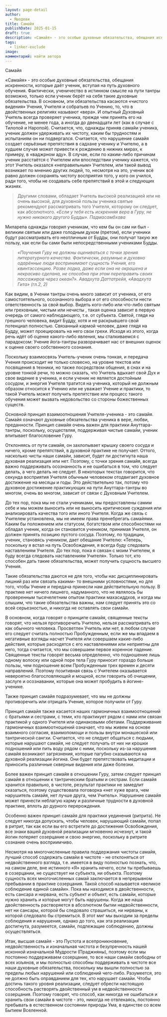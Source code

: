 ```yaml
---
layout: page-detail
author:
  - Яшодеви
title: Самайя
publishDate: 2025-01-15
draft: true
description: «Самайя» - это особые духовные обязательства, обещания искренности, которые даёт ученик, вступая на путь духовного обучения. Фактически, ученичество в истинном смысле на пути тантры возможно, только если ученик берёт на себя такие духовные обязательства.
tags:
  - linker-exclude
image: 
комментарий: найти автора
---
```

Самайя

«Самайя» - это особые духовные обязательства, обещания искренности, которые даёт ученик, вступая на путь духовного обучения. Фактически, ученичество в истинном смысле на пути тантры возможно, только если ученик берёт на себя такие духовные обязательства. В основном, эти обязательства касаются «чистого видения» Учения, Учителя и собратьев по Учению, то, что в двойственных религиях называют «вера». И
опытный Духовный Учитель всегда проверяет ученика, прежде чем принять его на обучение, не менее года, а иногда до двенадцати лет (как в случае с Тилопой и Наропой). Считается, что, однажды приняв самайи ученика, ученик должен удерживать их чистоту, каким бы трудностям и испытаниям он ни подвергался. Считается, что нарушение самайя создает серьёзные препятствия в садхане ученику и Учителю, а в худшем случае может привести к рождению в нижних мирах, к примеру, в «ваджрном аду». В случае, если по каким-либо причинам ученик расстаётся с Учителем или впоследствии ученику кажется, что этот Учитель оказался «неправильным» Учителем, или такой вывод возникает по мнению других людей, то, несмотря на это, ученик всё равно должен
сохранять чистоту восприятия того, у кого он учился, ради того, чтобы не создавать себе препятствий в этой и следующих жизнях.

> Другими словами, обладает Учитель высокой реализацией или не очень высокой, для духовной пользы ученика святые рекомендуют рассматривать того Учителя, которому он следует, как абсолютного.
> *«Если у тебя есть искренняя вера в Гуру, не нужно никакого другого Будды».*
> *Падмасамбхава*

Миларепа однажды говорил ученикам, что кем бы он сам ни был - великим святым или даже голодным духом (претом), если ученики будут рассматривать его неотличным от Будды, они получат такую же пользу, как если бы сами были непосредственными учениками Будды.

> *«Поучения Гуру не должны оцениваться с точки зрения литературного качества. Фактически, разумные и духовно одарённые люди воспринимают сущность Учения, его квинтэссенцию. Разве лодка, даже если она не окрашена и некрасиво сделана, не способна при этом переправить своих пассажиров через океан?».*
> *Авадхута Даттатрейя, «Авадхута Гита» (гл.2, 2)*

Как видим, в Учении тантры очень много зависит от ученика, от его самостоятельного, осознанного
выбора и от его способности нести ответственность за свой выбор. Видеть кого-либо или что-либо святым или греховным, чистым или нечисты , такая оценка зависит в первую очередь от самого наблюдающего, т.е. от субъекта. Святой, глядя на грешного человека, видит Будду, хотя и не раскрывшего свой потенциал полностью. Связанный кармой человек, даже глядя на Будду, может проецировать на него свои грехи. Исходя из этого, когда речь идёт об оценке какого-либо явления, мы сталкиваемся с парадоксом: Учение йога-тантры разворачивает нас от внешних оценок к оценке своего собственного сознания.

Поскольку взаимосвязь Учитель-ученик очень тонкая, и передача Учения происходит не только словесно, на уровне текстов или посвящения в техники, но также посредством общения, в снах и на уровне тонкой речи, то можно сказать, что Учитель вдыхает свой Дух и свое видение в ученика, и если ученик не является достойным сосудом, и энергия Учителя тратится на ученика, который не должным образом относится к Учению или не
уважает Учение и практики, то такой Учитель может получить препятствие или процесс такого обучения может вызвать недовольство со стороны божественных существ.

Основной принцип взаимоотношения Учителя-ученика - это самайя. Самайя означают духовные обязательства ученика в вере, любви, преданности. Принцип самайя очень важен для практики Ануттара- тантры, поскольку, осуществляя, поддерживая чистые самайи, ученик впитывает благословение Гуру.

Отклоняясь от пути самайя, он захлопывает крышку своего сосуда и ничего, кроме препятствий, в духовной практике не получает. Оттого, насколько чисты наши самайи, зависит, будет ли достигнута наша духовная реализация или нет. Поэтому, с точки зрения самайя, всегда важно поддерживать осознанность и не ошибаться в том, что следует делать, а чего делать не следует. В некоторых текстах говорится, что секунда восприятия
Учителя обычным человеком отодвигает духовное достижение на месяцы и годы. Это действительно так, потому что духовное достижение практикующих на пути Ануттара-тантры во многом, очень во многом, зависит от связи с Духовным Учителем.

До тех пор, пока мы не стали учениками, мы предоставлены самим себе и мы можем выносить или не выносить критические суждения или анализировать качества того или иного Учителя. Когда же связь с Учителем установлена, мы не имеем права пренебрегать самайями. Каким бы положением или статусом, богатством или способностями ни обладал ученик, когда он становится учеником, принимая Учителя, он должен принять позицию пустого сосуда. Поэтому, по традиции, ученик, становясь учеником, дает обещание Учителю: «Теперь, поскольку я встал на путь Освобождения, я всегда буду следовать наставлениям Учителя. До тех пор, пока я связан с моим Учителем, я буду всегда следовать наставлениям Учителя». Только тот, кто способен дать такие обязательства, может получить сущность высшего Учения.

Такие обязательства даются не для того, чтобы нас дисциплинировать лишний раз или связать какими- то внешними условностями, но для того, чтобы Учение и передача принесли нам действительную пользу. В практике нет ничего лишнего, надуманного, что не являлось бы проверенным тысячелетним опытом практики махасиддхов, и когда мы слышим, что такие обязательства важны, нам следует принять это со всей серьезностью, и никогда не оставлять свои самайи.

В основном, когда говорят о принципе самайя, священные тексты говорят, что нельзя противоречить Учителю, нельзя рассматривать его как обычного человека. Просветлен Учитель или нет, в любом случае его следует считать полностью Пробужденным, если же мы впадаем в негативные взгляды насчет Учителя или совершаем какие-либо действия, которые расходятся с его наставлениями или неприятны для него, тогда считается, что мы совершаем первое коренное падение. Священные тексты говорят весьма определенно, что подношение лишь одному волоску или одной поре тела Гуру приносит гораздо больше пользы, чем подношение всем Пробужденным трех времен и десяти направлений. Поэтому позитивная связь с Учителем оказывается невероятно благословляющей и мощной, если говорить об очищении, заслуге и осознавании, которые она может пробудить в йогине-ученике.

Также принцип самайя подразумевает, что мы не должны противоречить или отрицать Учение, которое получили от Гуру.

Принцип самайя также касается наших гармоничных взаимоотношений с братьями и сестрами, с теми, кто практикует рядом с нами или связан практикой у одного Учителя или одинаковыми обетами. Поддерживание гармоничных взаимоотношений означает, что мы живем на основе взаимного согласия, взаимопомощи и пользы внутри монашеской или тантрической сангхи. Считается, что не следует общаться с людьми, которые нарушают самайя, не следует получать от них ни крошки подношений или пить воду рядом с ними, поскольку из-за нарушения самайя возникают загрязнения, которые пагубно сказываются на духовной реализации йогина. Они будет препятствовать медитации и приносить различные скверные видения или даже болезни.

Более важен принцип самайя в отношении Гуру, затем следует принцип самайя в отношении к тантрическим братьям и сестрам. Если самайя хранится правильно, в чистоте, результат практики не замедлит сказаться, поэтому существовала поговорка «нет хуже врага, чем нарушитель самайя, нет лучше друга, чем Учитель». Нарушение самайя может принести неблагую карму и различные трудности в духовной практике, вплоть до дурного перерождения.

Особенно важен принцип самайя для практики уединения (ритрита). Не следует никогда допускать, чтобы человек, нарушающий самайи, попал в ритрит, так как если вы его встретите до достижения Освобождения, все знаки вашей духовной реализации мгновенно исчезнут, и такой йогин потеряет созерцание и свою энергию, поскольку в ритрите сознание очень восприимчиво.

Несмотря на многочисленные правила поддержания чистоты самайя, лучший способ содержать самайи в чистоте - не отклоняться от недвойственного взгляда, т.е. имеется в виду полностью познать, что, на самом деле, вне истинного «Я» хранить нечего, если ты пребываешь в созерцании, не существует ни субъекта, ни объекта. Поэтому сущность всех многочисленных самай заключается в непрерывном пребывании в практике
созерцания. Такой способ называется «великое соблюдение единой самайи». Пока мы находимся в двойственности, есть сансара и нирвана, есть субъект и объект, есть самайи, которые нужно хранить и которые могут быть нарушены. Когда же наша двойственность растворяется в абсолютном бытии недвойственности, нет ни сансары, которой бы следовало страшиться, ни нирваны, к которой следовало бы стремиться. В этот миг мы выходим за пределы соблюдения и нарушения, однако до того, как эта реализация достигнута, разумеется, самайи, подлежащие соблюдению, должны осуществляться.

Итак, высшая самайя - это Пустота и всепроникновение, недвойственность и изначальная чистота и безупречность нашей исконной изначальной Мудрости (Праджняны), поэтому если мы постоянно поддерживаем созерцание, то все наши самайи свободны от всех изъянов, и мы полностью способны поддерживать в чистоте все наши духовные обязательства, поскольку мы вышли полностью за пределы любых
нарушений или соблюдений чего-либо. Разумеется, это не должно быть оправданием для тех, кто нарушает самайи. Чтобы достичь такого уровня реализации, следует обрести настоящую способность растворять двойственный ум в недвойственности созерцания. Поэтому говорят, что способ, как никогда не ошибаться и хранить свои самайи в чистоте - это, никогда не отвлекаясь, постоянно пребывать в естественном состоянии природы Ума, в единстве со всем Бытием Вселенной.